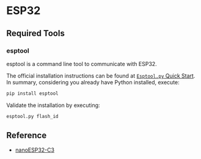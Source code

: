 # ESP32

## Required Tools

### esptool

esptool is a command line tool to communicate with ESP32.

The official installation instructions can be found at [`Esptool.py` Quick Start](https://docs.espressif.com/projects/esptool/en/latest/esp32/#quick-start).
In summary, considering you already have Python installed, execute:

```sh
pip install esptool
```

Validate the installation by executing:

```sh
esptool.py flash_id
```

## Reference

- [nanoESP32-C3](https://github.com/wuxx/nanoESP32-C3)
